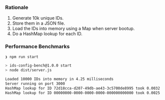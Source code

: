### Rationale

1. Generate 10k unique IDs.
2. Store them in a JSON file.
3. Load the IDs into memory using a Map when server bootup.
4. Do a HashMap lookup for each ID.

### Performance Benchmarks

```bash
❯ npm run start

> ids-config-bench@1.0.0 start
> node dist/server.js

Loaded 10000 IDs into memory in 4.25 milliseconds
Server running on port 3000
HashMap lookup for ID 72d18cca-d207-49db-ae43-3c5700de8995 took 0.0032 milliseconds - FOUND
HashMap lookup for ID 00000000-0000-0000-0000-000000000000 took 0.0025 milliseconds - NOT FOUND
```